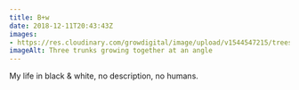 ```yaml
---
title: B+w
date: 2018-12-11T20:43:43Z
images: 
- https://res.cloudinary.com/growdigital/image/upload/v1544547215/trees-68C5FFF2.jpg
imageAlt: Three trunks growing together at an angle
---
```


My life in black & white, no description, no humans.
